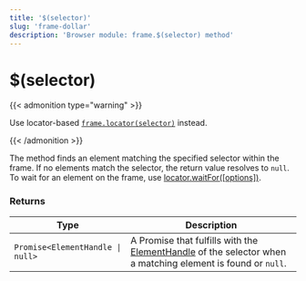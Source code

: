 ```yaml
---
title: '$(selector)'
slug: 'frame-dollar'
description: 'Browser module: frame.$(selector) method'
---
```


# $(selector)

{{< admonition type="warning" >}}

Use locator-based [`frame.locator(selector)`](https://grafana.com/docs/k6/<K6_VERSION>/javascript-api/k6-browser/frame/locator/) instead.

{{< /admonition >}}

The method finds an element matching the specified selector within the frame. If no elements match the selector, the return value resolves to `null`. To wait for an element on the frame, use [locator.waitFor([options])](https://grafana.com/docs/k6/<K6_VERSION>/javascript-api/k6-browser/locator/waitfor/).

### Returns

| Type                             | Description                                                                                                                                                                                     |
| -------------------------------- | ----------------------------------------------------------------------------------------------------------------------------------------------------------------------------------------------- |
| `Promise<ElementHandle \| null>` | A Promise that fulfills with the [ElementHandle](https://grafana.com/docs/k6/<K6_VERSION>/javascript-api/k6-browser/elementhandle/) of the selector when a matching element is found or `null`. |
